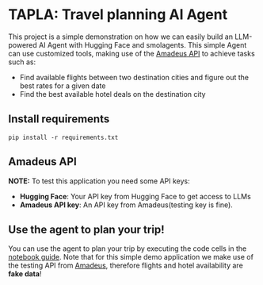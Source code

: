 # TAPLA: Travel planning AI Agent   
This project is a simple demonstration on how we can easily build an LLM-powered AI Agent with Hugging Face and smolagents.
This simple Agent can use customized tools, making use of the [Amadeus API](https://developers.amadeus.com/) to achieve tasks such as:
- Find available flights between two destination cities and figure out the best rates for a given date
- Find the best available hotel deals on the destination city

## Install requirements
```
pip install -r requirements.txt
```

## Amadeus API
**NOTE:** To test this application you need some API keys:
- **Hugging Face**: Your API key from Hugging Face to get access to LLMs
- **Amadeus API key**: An API key from Amadeus(testing key is fine).

## Use the agent to plan your trip!
You can use the agent to plan your trip by executing the code cells in the [notebook guide](./agent.ipynb).
Note that for this simple demo application we make use of the testing API from [Amadeus](https://developers.amadeus.com/), therefore
flights and hotel availability are **fake data**!
